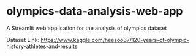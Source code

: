 # olympics-data-analysis-web-app
A Streamlit web application for the analysis of olympics dataset

Dataset Link: https://www.kaggle.com/heesoo37/120-years-of-olympic-history-athletes-and-results